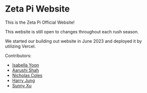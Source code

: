 # Zeta Pi Website

This is the Zeta Pi Official Website!

This website is still open to changes throughout each rush season.

We started our building out website in June 2023 and deployed it by utilizing Vercel.

Contributors:
- [Isabella Yoon](https://github.com/isayoon)
- [Aarushi Shah](https://github.com/aarushis18)
- [Nicholas Coles](https://github.com/colesnic)
- [Harry Jung](https://github.com/harryjng)
- [Sunny Xu](https://github.com/sunnyxu216)
